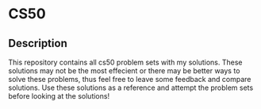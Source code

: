 # CS50

## Description

This repository contains all cs50 problem sets with my solutions. These solutions may not be the most effecient or there may be better ways to solve these problems, thus feel free to leave some feedback and compare solutions. Use these solutions as a reference and attempt the problem sets before looking at the solutions!